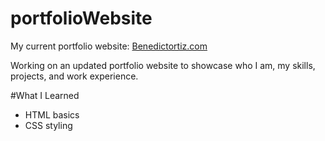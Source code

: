 # portfolioWebsite
My current portfolio website: [Benedictortiz.com](https://benedictortiz.com/)

Working on an updated portfolio website to showcase who I am, my skills, projects, and work experience.

#What I Learned  
* HTML basics
* CSS styling